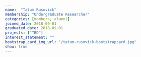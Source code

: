 ```yaml
---
name:  "Tatum Rusovick"
membership: "Undergraduate Researcher"
categories: [members, alumni]
joined_date: 2018-09-01
graduated_date: 2018-09-01
projects: ["TBD"]
interest_statement: ""
bootstrap_card_img_url: "/tatum-rusovick-bootstrapcard.jpg"
show: true
---
```

